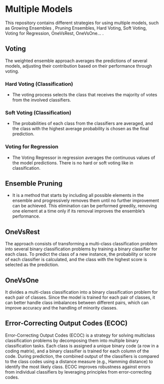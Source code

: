 # Multiple Models
This repository contains different strategies for using multiple models, such as Growing Ensembles , Pruning Ensembles, Hard Voting, Soft Voting, Voting for Regression, OneVsRest, OneVsOne... .
## Voting
The weighted ensemble approach averages the predictions of several models, adjusting their contribution based on their performance through voting.

### Hard Voting (Classification)
- The voting process selects the class that receives the majority of votes from the involved classifiers.

### Soft Voting (Classification)
- The probabilities of each class from the classifiers are averaged, and the class with the highest average probability is chosen as the final prediction.

### Voting for Regression
- The Voting Regressor in regression averages the continuous values of the model predictions. There is no hard or soft voting like in classification.

## Ensemble Pruning
- It is a method that starts by including all possible elements in the ensemble and progressively removes them until no further improvement can be achieved. This elimination can be performed greedily, removing one element at a time only if its removal improves the ensemble’s performance.

## OneVsRest
The approach consists of transforming a multi-class classification problem into several binary classification problems by training a binary classifier for each class. To predict the class of a new instance, the probability or score of each classifier is calculated, and the class with the highest score is selected as the prediction.

## OneVsOne
It divides a multi-class classification into a binary classification problem for each pair of classes. Since the model is trained for each pair of classes, it can better handle class imbalances between different pairs, which can improve accuracy and the handling of minority classes.

## Error-Correcting Output Codes (ECOC)
Error-Correcting Output Codes (ECOC) is a strategy for solving multiclass classification problems by decomposing them into multiple binary classification tasks. Each class is assigned a unique binary code (a row in a coding matrix), and a binary classifier is trained for each column of the code. During prediction, the combined output of the classifiers is compared to the class codes using a distance measure (e.g., Hamming distance) to identify the most likely class. ECOC improves robustness against errors from individual classifiers by leveraging principles from error-correcting codes.


